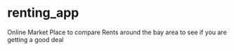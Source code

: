 # renting_app
Online Market Place to compare Rents around the bay area to see if you are getting a good deal
